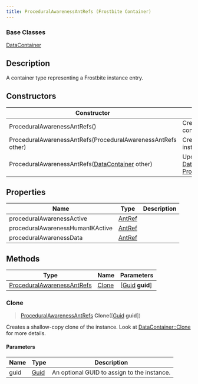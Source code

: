 ```yaml
---
title: ProceduralAwarenessAntRefs (Frostbite Container)
---
```

### Base Classes

[DataContainer](/vext/ref/cls/shr/datacontainer)

## Description

A container type representing a Frostbite instance entry.

## Constructors

| Constructor                                                                           | Description                                                                                                                                 |
| ------------------------------------------------------------------------------------- | ------------------------------------------------------------------------------------------------------------------------------------------- |
| ProceduralAwarenessAntRefs()                                                          | Create a new instance of this container type.                                                                                               |
| ProceduralAwarenessAntRefs(ProceduralAwarenessAntRefs other)                          | Create a reference copy of an instance of the same type.                                                                                    |
| ProceduralAwarenessAntRefs([DataContainer](/vext/ref/cls/shr/datacontainer) other) | Upcast an instance of type [DataContainer](/vext/ref/cls/shr/datacontainer) to [ProceduralAwarenessAntRefs](ProceduralAwarenessAntRefs). |

## Properties

| Name                             | Type             | Description |
| -------------------------------- | ---------------- | ----------- |
| proceduralAwarenessActive        | [AntRef](AntRef) |             |
| proceduralAwarenessHumanIKActive | [AntRef](AntRef) |             |
| proceduralAwarenessData          | [AntRef](AntRef) |             |

## Methods

| Type                                                     | Name            | Parameters                                     |
| -------------------------------------------------------- | --------------- | ---------------------------------------------- |
| [ProceduralAwarenessAntRefs](ProceduralAwarenessAntRefs) | [Clone](#clone) | \[[Guid](/vext/ref/cls/shr/guid) **guid**\] |

### Clone

> [ProceduralAwarenessAntRefs](ProceduralAwarenessAntRefs) **Clone**(\[[Guid](/vext/ref/cls/shr/guid) **guid**\])

Creates a shallow-copy clone of the instance. Look at [DataContainer::Clone](/vext/ref/cls/shr/datacontainer#clone) for more details.

#### Parameters

| Name | Type         | Description                                 |
| ---- | ------------ | ------------------------------------------- |
| guid | [Guid](Guid) | An optional GUID to assign to the instance. |
